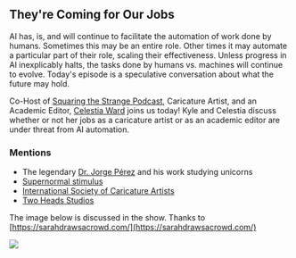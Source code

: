 ## They're Coming for Our Jobs

AI has, is, and will continue to facilitate the automation of work done by humans.  Sometimes this may be an entire role.  Other times it may automate a particular part of their role, scaling their effectiveness.  Unless progress in AI inexplicably halts, the tasks done by humans vs. machines will continue to evolve.  Today's episode is a speculative conversation about what the future may hold.

Co-Host of [Squaring the Strange Podcast](https://squaringthestrange.wordpress.com/), Caricature Artist, and an Academic Editor, [Celestia Ward](https://twitter.com/celestiaward) joins us today! Kyle and Celestia discuss whether or not her jobs as a caricature artist or as an academic editor are under threat from AI automation.

### Mentions

* The legendary [Dr. Jorge Pérez](https://openai.com/blog/better-language-models/) and his work studying unicorns
* [Supernormal stimulus](https://en.wikipedia.org/wiki/Supernormal_stimulus)
* [International Society of Caricature Artists](http://www.caricature.org/)
* [Two Heads Studios](https://www.2headsstudios.com/)

The image below is discussed in the show.  Thanks to [https://sarahdrawsacrowd.com/](https://sarahdrawsacrowd.com/)

<img src="https://s3.amazonaws.com/dataskeptic.com/blog/episodes/2021/theyre-coming-for-our-jobs/auto-charicature.png" />


